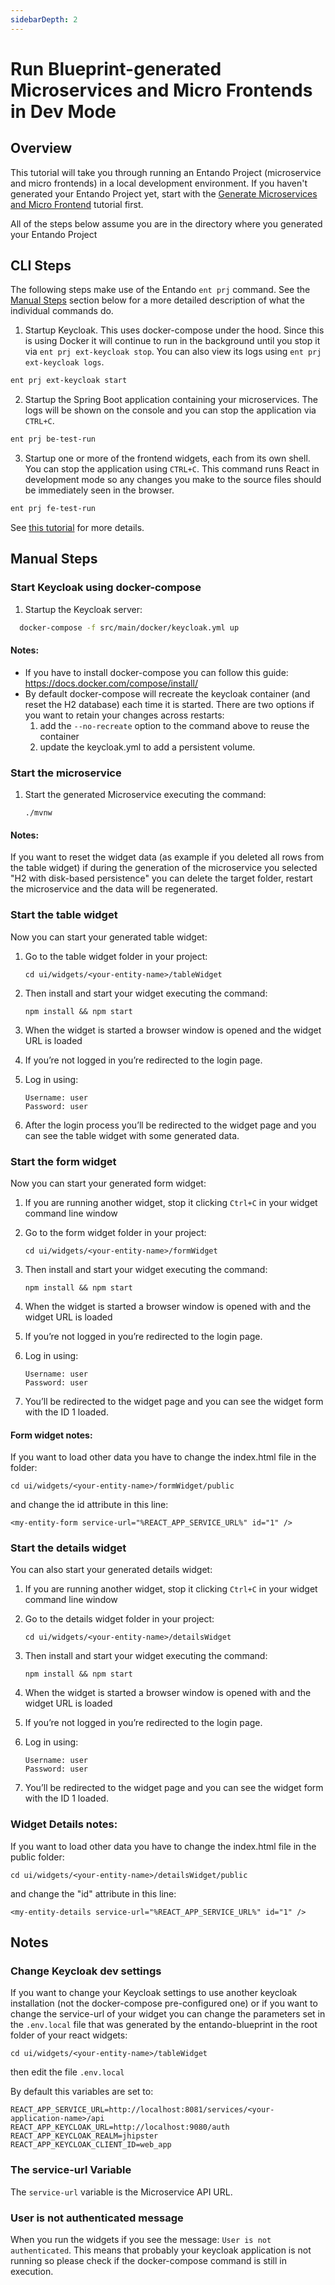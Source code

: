```yaml
---
sidebarDepth: 2
---
```

# Run Blueprint-generated Microservices and Micro Frontends in Dev Mode
## Overview
This tutorial will take you through running an Entando Project (microservice and micro frontends) in a local development environment. If you haven't generated your Entando Project yet, start with the [Generate Microservices and Micro Frontend](./generate-microservices-and-micro-frontends.md) tutorial first.

All of the steps below assume you are in the directory where you generated your Entando Project

## CLI Steps
The following steps make use of the Entando `ent prj` command. See the [Manual Steps](#manual-steps) section below for a more detailed description of what the individual commands do.

1. Startup Keycloak. This uses docker-compose under the hood. Since this is using Docker it will continue to run in the background until you stop it via `ent prj ext-keycloak stop`. You can also view its logs using `ent prj ext-keycloak logs`.
``` sh
ent prj ext-keycloak start
```
2. Startup the Spring Boot application containing your microservices. The logs will be shown on the console and you can stop the application via `CTRL+C`.
``` sh
ent prj be-test-run
```
3. Startup one or more of the frontend widgets, each from its own shell. You can stop the application using `CTRL+C`. This command runs React in development mode so any changes you make to the source files should be immediately seen in the browser.
``` sh
ent prj fe-test-run
```

See [this tutorial](../../tutorials/backend-developers/run-local.md) for more details.

## Manual Steps

### Start Keycloak using docker-compose

1.  Startup the Keycloak server:
``` sh
  docker-compose -f src/main/docker/keycloak.yml up
```

#### Notes:
* If you have to install docker-compose you can follow this guide:
<https://docs.docker.com/compose/install/>
* By default docker-compose will recreate the keycloak container (and reset the H2 database) each time it is started. There are two options if you want to retain your changes across restarts: 
   1. add the ```--no-recreate``` option to the command above to reuse the container
   1. update the keycloak.yml to add a persistent volume.

### Start the microservice

1.  Start the generated Microservice executing the command:

        ./mvnw

#### Notes:

If you want to reset the widget data (as example if you deleted all rows from the table widget) if during the generation of the microservice you selected "H2 with disk-based persistence" you can delete the target folder, restart the microservice and the data will be regenerated.

### Start the table widget

Now you can start your generated table widget:

1.  Go to the table widget folder in your project:

        cd ui/widgets/<your-entity-name>/tableWidget

2.  Then install and start your widget executing the command:

        npm install && npm start

3.  When the widget is started a browser window is opened and the widget URL is loaded

4.  If you’re not logged in you’re redirected to the login page.

5.  Log in using:

        Username: user
        Password: user

6.  After the login process you’ll be redirected to the widget page and you can see the table widget with some generated data.

### Start the form widget

Now you can start your generated form widget:

1.  If you are running another widget, stop it clicking `Ctrl+C` in your widget command line window

2.  Go to the form widget folder in your project:

        cd ui/widgets/<your-entity-name>/formWidget

3.  Then install and start your widget executing the command:

        npm install && npm start

4.  When the widget is started a browser window is opened with and the widget URL is loaded

5.  If you’re not logged in you’re redirected to the login page.

6.  Log in using:

        Username: user
        Password: user

7.  You’ll be redirected to the widget page and you can see the widget form with the ID 1 loaded.

#### Form widget notes:

If you want to load other data you have to change the index.html file in the folder:

    cd ui/widgets/<your-entity-name>/formWidget/public

and change the id attribute in this line:

    <my-entity-form service-url="%REACT_APP_SERVICE_URL%" id="1" />

### Start the details widget

You can also start your generated details widget:

1.  If you are running another widget, stop it clicking `Ctrl+C` in your widget command line window

2.  Go to the details widget folder in your project:

        cd ui/widgets/<your-entity-name>/detailsWidget

3.  Then install and start your widget executing the command:

        npm install && npm start

4.  When the widget is started a browser window is opened with and the widget URL is loaded

5.  If you’re not logged in you’re redirected to the login page.

6.  Log in using:

        Username: user
        Password: user

7.  You’ll be redirected to the widget page and you can see the widget form with the ID 1 loaded.

### Widget Details notes:

If you want to load other data you have to change the index.html file in the public folder:

    cd ui/widgets/<your-entity-name>/detailsWidget/public

and change the "id" attribute in this line:

    <my-entity-details service-url="%REACT_APP_SERVICE_URL%" id="1" />

## Notes

### Change Keycloak dev settings

If you want to change your Keycloak settings to use another keycloak installation (not the docker-compose pre-configured one) or if you want to change the service-url of your widget you can change the parameters set in the `.env.local` file that was generated by the entando-blueprint in the root folder of your react widgets:

    cd ui/widgets/<your-entity-name>/tableWidget

then edit the file `.env.local`

By default this variables are set to:

    REACT_APP_SERVICE_URL=http://localhost:8081/services/<your-application-name>/api
    REACT_APP_KEYCLOAK_URL=http://localhost:9080/auth
    REACT_APP_KEYCLOAK_REALM=jhipster
    REACT_APP_KEYCLOAK_CLIENT_ID=web_app

### The service-url Variable

The `service-url` variable is the Microservice API URL.

### User is not authenticated message

When you run the widgets if you see the message: `User is not authenticated`. This means that probably your keycloak application is not running so please check if the docker-compose command is still in execution.

